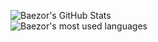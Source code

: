 ![Baezor's GitHub Stats](https://github-readme-stats.vercel.app/api?username=baezor1&show_icons=true&theme=dracula)<br />
![Baezor's most used languages](https://github-readme-stats.vercel.app/api/top-langs/?username=baezor1&show_icons=true&theme=dracula)<br />
